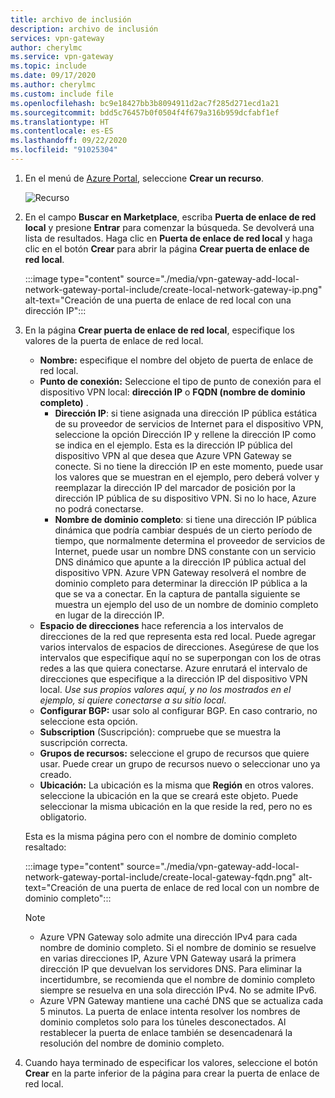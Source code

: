 ```yaml
---
title: archivo de inclusión
description: archivo de inclusión
services: vpn-gateway
author: cherylmc
ms.service: vpn-gateway
ms.topic: include
ms.date: 09/17/2020
ms.author: cherylmc
ms.custom: include file
ms.openlocfilehash: bc9e18427bb3b8094911d2ac7f285d271ecd1a21
ms.sourcegitcommit: bdd5c76457b0f0504f4f679a316b959dcfabf1ef
ms.translationtype: HT
ms.contentlocale: es-ES
ms.lasthandoff: 09/22/2020
ms.locfileid: "91025304"
---
```

1. En el menú de [Azure Portal](https://portal.azure.com), seleccione **Crear un recurso**.

   ![Recurso](./media/vpn-gateway-add-local-network-gateway-portal-include/azure-portal-create-resource.png)
2. En el campo **Buscar en Marketplace**, escriba **Puerta de enlace de red local** y presione **Entrar** para comenzar la búsqueda. Se devolverá una lista de resultados. Haga clic en **Puerta de enlace de red local** y haga clic en el botón **Crear** para abrir la página **Crear puerta de enlace de red local**.

   :::image type="content" source="./media/vpn-gateway-add-local-network-gateway-portal-include/create-local-network-gateway-ip.png" alt-text="Creación de una puerta de enlace de red local con una dirección IP":::

3. En la página **Crear puerta de enlace de red local**, especifique los valores de la puerta de enlace de red local.

   - **Nombre:** especifique el nombre del objeto de puerta de enlace de red local.
   - **Punto de conexión:** Seleccione el tipo de punto de conexión para el dispositivo VPN local: **dirección IP** o **FQDN (nombre de dominio completo)** .
      - **Dirección IP**: si tiene asignada una dirección IP pública estática de su proveedor de servicios de Internet para el dispositivo VPN, seleccione la opción Dirección IP y rellene la dirección IP como se indica en el ejemplo. Esta es la dirección IP pública del dispositivo VPN al que desea que Azure VPN Gateway se conecte. Si no tiene la dirección IP en este momento, puede usar los valores que se muestran en el ejemplo, pero deberá volver y reemplazar la dirección IP del marcador de posición por la dirección IP pública de su dispositivo VPN. Si no lo hace, Azure no podrá conectarse.
      - **Nombre de dominio completo**: si tiene una dirección IP pública dinámica que podría cambiar después de un cierto período de tiempo, que normalmente determina el proveedor de servicios de Internet, puede usar un nombre DNS constante con un servicio DNS dinámico que apunte a la dirección IP pública actual del dispositivo VPN. Azure VPN Gateway resolverá el nombre de dominio completo para determinar la dirección IP pública a la que se va a conectar. En la captura de pantalla siguiente se muestra un ejemplo del uso de un nombre de dominio completo en lugar de la dirección IP.
   - **Espacio de direcciones** hace referencia a los intervalos de direcciones de la red que representa esta red local. Puede agregar varios intervalos de espacios de direcciones. Asegúrese de que los intervalos que especifique aquí no se superpongan con los de otras redes a las que quiera conectarse. Azure enrutará el intervalo de direcciones que especifique a la dirección IP del dispositivo VPN local. *Use sus propios valores aquí, y no los mostrados en el ejemplo, si quiere conectarse a su sitio local*.
   - **Configurar BGP:** usar solo al configurar BGP. En caso contrario, no seleccione esta opción.
   - **Subscription** (Suscripción): compruebe que se muestra la suscripción correcta.
   - **Grupos de recursos:** seleccione el grupo de recursos que quiere usar. Puede crear un grupo de recursos nuevo o seleccionar uno ya creado.
   - **Ubicación:** La ubicación es la misma que **Región** en otros valores. seleccione la ubicación en la que se creará este objeto. Puede seleccionar la misma ubicación en la que reside la red, pero no es obligatorio.

   Esta es la misma página pero con el nombre de dominio completo resaltado:

   :::image type="content" source="./media/vpn-gateway-add-local-network-gateway-portal-include/create-local-gateway-fqdn.png" alt-text="Creación de una puerta de enlace de red local con un nombre de dominio completo":::

   > [!NOTE]
   >
   > * Azure VPN Gateway solo admite una dirección IPv4 para cada nombre de dominio completo. Si el nombre de dominio se resuelve en varias direcciones IP, Azure VPN Gateway usará la primera dirección IP que devuelvan los servidores DNS. Para eliminar la incertidumbre, se recomienda que el nombre de dominio completo siempre se resuelva en una sola dirección IPv4. No se admite IPv6.
   > * Azure VPN Gateway mantiene una caché DNS que se actualiza cada 5 minutos. La puerta de enlace intenta resolver los nombres de dominio completos solo para los túneles desconectados. Al restablecer la puerta de enlace también se desencadenará la resolución del nombre de dominio completo.
   >

4. Cuando haya terminado de especificar los valores, seleccione el botón **Crear** en la parte inferior de la página para crear la puerta de enlace de red local.

